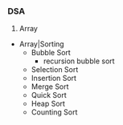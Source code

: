 ### DSA
1. Array
- Array|Sorting
  - Bubble Sort
    - recursion bubble sort
  - Selection Sort
  - Insertion Sort
  - Merge Sort
  - Quick Sort
  - Heap Sort
  - Counting Sort